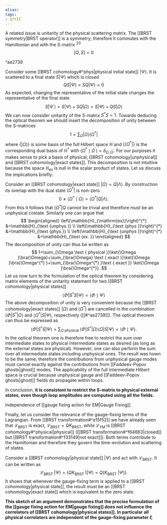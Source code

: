 ```yaml
---
alias:
tags:
- qftII
---
```

A related issue is unitarity of the physical scattering matrix. The [[BRST symmetry|BRST operator]] is a symmetry; therefore it commutes with the Hamiltonian and with the S-matrix ${ }^{20}$
$$
[Q, S]=0
$$

^ae2739

Consider some [[BRST cohomology#^phys|physical initial state]]   $|\Psi\rangle$. It is scattered to a final state $S|\Psi\rangle$ which is closed
$$
Q S|\Psi\rangle=S Q|\Psi\rangle=0
$$
As expected, changing the representative of the initial state changes the representative of the final state
$$
S\left|\Psi^{\prime}\right\rangle=S|\Psi\rangle+S Q|\Omega\rangle=S|\Psi\rangle+Q S|\Omega\rangle
$$
We can now consider unitarity of the S-matrix $S^{\dagger} S=1$. Towards deducing the optical theorem we should insert the decomposition of unity between the S-matrices
$$
1=\sum_{\Omega}|\Omega\rangle\left\langle\Omega^{*}\right|
$$
where $\{|\Omega\rangle\}$ is some basis of the full Hilbert space $\mathbb{H}$ and $\left\{\left\langle\Omega^{*}\right|\right\}$ is the corresponding dual basis of $\mathbb{H}^{*}$ with $\left\langle\Omega^{*} \mid \Omega^{\prime}\right\rangle=\delta_{\Omega, \Omega^{\prime}}$. For our purposes it makes sense to pick a basis of physical, [[BRST cohomology|unphysical]] and [[BRST cohomology|exact states]]. This decomposition is not intuitive because the space $\mathbb{H}_{\mathrm{ex}}$ is null in the scalar product of states. Let us discuss the implications briefly:

Consider an [[BRST cohomology|exact state]] $|\Omega\rangle=Q|\Lambda\rangle$. By construction its overlap with the dual state $\left\langle\Omega^{*}\right|$ is non-zero
$$
0 \neq\left\langle\Omega^{*} \mid \Omega\right\rangle=\left\langle\Omega^{*}|Q| \Lambda\right\rangle .
$$
From this it follows that $\left\langle\Omega^{*}\right| Q$ cannot be trivial and therefore must be an unphysical costate. Similarly one can argue that 
$$
\begin{aligned}
\left(\mathbb{H}_{\mathrm{ex}}\right)^{*} &=\mathbb{H}_{\text {unphys }} \\
\left(\mathbb{H}_{\text {phys }}\right)^{*} &=\mathbb{H}_{\text {phys }} \\
\left(\mathbb{H}_{\text {unphys }}\right)^{*} &=\mathbb{H}_{\text {ex. }}
\end{aligned}
$$
The decomposition of unity can thus be written as 
$$
1=\sum_{\Omega \text { physical }}\ket{\Omega }\bra{\Omega}+\sum_{\bra{\Omega} \text { exact }}\ket{\Omega }\bra{\Omega^{*} }+\sum_{\bra{\Omega^{*} }\text { exact }} \ket{\Omega }\bra{\Omega^{*}}.
$$
Let us now turn to the formulation of the optical theorem by considering matrix elements of the unitarity statement for two [[BRST cohomology|physical states]]
$$
\left\langle\Phi\left|S^{\dagger} S\right| \Psi\right\rangle=\langle\Phi \mid \Psi\rangle
$$
The above decomposition of unity is very convenient because the [[BRST cohomology|exact states]] $|\Omega\rangle$ and $\left\langle\Omega^{*}\right|$ are cancelled in the combination $\left\langle\Phi\left|S^{\dagger}\right| \Omega\right\rangle$ and $\left\langle\Omega^{*}|S| \Psi\right\rangle$, respectively ([[#^ae2739]]). The optical theorem can thus be expressed as
$$
\left\langle\Phi\left|S^{\dagger} S\right| \Psi\right\rangle=\sum_{\Omega \text { physical }}\left\langle\Phi\left|S^{\dagger}\right| \Omega\right\rangle\langle\Omega|S| \Psi\rangle=\langle\Phi \mid \Psi\rangle .
$$
In the optical theorem one is therefore free to restrict the sum over intermediate states to physical intermediate states as desired (as long as the external states are physical). However, one can also perform the sum over all intermediate states including unphysical ones. The result was hown to be the same, therefore the contributions from unphysical gauge modes must cancel exactly against the contributions from [[Faddeev-Popov ghosts|ghost]] modes. The applicability of the full intermediate Hilbert space is crucial because unphysical gauge and [[Faddeev-Popov ghosts|ghost]] fields do propagate within loops.

In conclusion, **it is consistent to restrict the S-matrix to physical external states, even though loop amplitudes are computed using all the fields.**

Independence of [[gauge fixing action for EM|Gauge Fixing]]. 

Finally, let us consider the relevance of the gauge-fixing terms of the Lagrangian. From [[BRST transformation#^e15f52]] we have already seen that $\mathcal{L}_{\mathrm{BRST}}$ is exact, $\mathcal{L}_{\mathrm{BRST}}=Q K_{\mathrm{BRST}}$, while $\mathcal{L}_{Y M}$ is [[BRST cohomology#^physical|physical]] ([[BRST transformation#^f64663|closed]] but [[BRST transformation#^f33149|not exact]]). Both terms contribute to the Hamiltonian and therefore they govern the time-evolution and scattering of states.

Consider a [[BRST cohomology|physical state]] $|\Psi\rangle$ and act with $\mathcal{L}_{\mathrm{BRST}}$. It can be written as
$$
\mathcal{L}_{\text {BRST }}|\Psi\rangle=\left(Q K_{\text {BRST }}\right)|\Psi\rangle=Q\left(K_{\text {BRST }}|\Psi\rangle\right) .
$$
It shows that whenever the gauge-fixing term is applied to a [[BRST cohomology|physical state]], the result must be an [[BRST cohomology|exact state]] which is equivalent to the zero state.

**This sketch of an argument demonstrates that the precise formulation of the [[gauge fixing action for EM|gauge fixing]] does not influence the correlators of [[BRST cohomology|physical states]]. In particular all physical correlators are independent of the gauge-fixing parameter $\xi$**.
